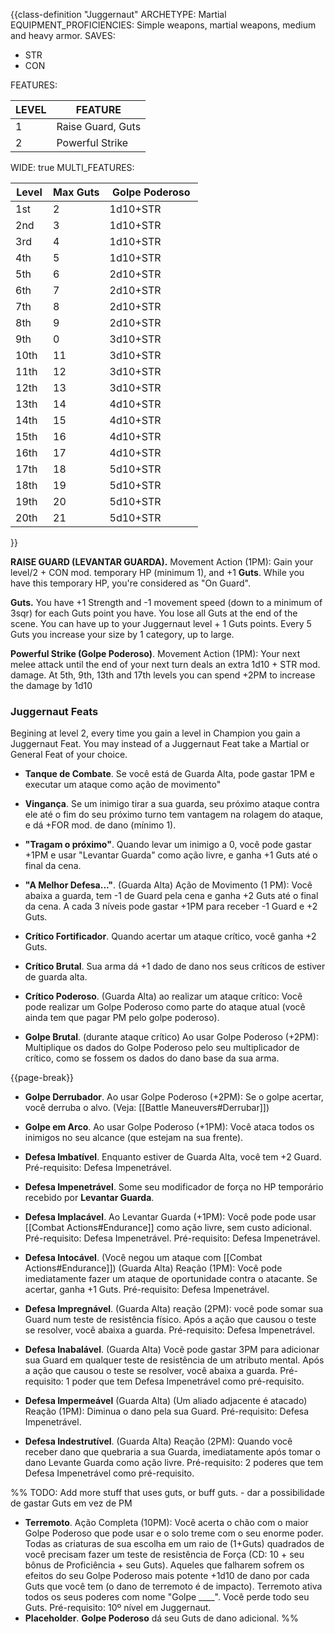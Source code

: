 {{class-definition "Juggernaut"
ARCHETYPE: Martial
EQUIPMENT_PROFICIENCIES: Simple weapons, martial weapons, medium and heavy armor.
SAVES:
- STR
- CON

FEATURES:

| LEVEL | FEATURE           |
| ----- | ----------------- |
| 1     | Raise Guard, Guts |
| 2     | Powerful Strike   |

WIDE: true
MULTI_FEATURES:

| Level | Max Guts | Golpe Poderoso |
| ----- | -------- | -------------- |
| 1st   | 2        | 1d10+STR            |
| 2nd   | 3        | 1d10+STR            |
| 3rd   | 4        | 1d10+STR            |
| 4th   | 5        | 1d10+STR            |
| 5th   | 6        | 2d10+STR            |
| 6th   | 7        | 2d10+STR            |
| 7th   | 8        | 2d10+STR            |
| 8th   | 9        | 2d10+STR            |
| 9th   | 0        | 3d10+STR            |
| 10th  | 11       | 3d10+STR            |
| 11th  | 12       | 3d10+STR            |
| 12th  | 13       | 3d10+STR            |
| 13th  | 14       | 4d10+STR            |
| 14th  | 15       | 4d10+STR            |
| 15th  | 16       | 4d10+STR            |
| 16th  | 17       | 4d10+STR            |
| 17th  | 18       | 5d10+STR            |
| 18th  | 19       | 5d10+STR            |
| 19th  | 20       | 5d10+STR            |
| 20th  | 21       | 5d10+STR            |
}}

**RAISE GUARD (LEVANTAR GUARDA).** Movement Action (1PM): Gain your level/2 + CON mod. temporary HP (minimum 1), and +1 **Guts**. While you have this temporary HP, you're considered as "On Guard".

**Guts.** You have +1 Strength and -1 movement speed (down to a minimum of 3sqr) for each Guts point you have. You lose all Guts at the end of the scene. You can have up to your Juggernaut level + 1 Guts points. Every 5 Guts you increase your size by 1 category, up to large.

**Powerful Strike (Golpe Poderoso)**. Movement Action (1PM): Your next melee attack until the end of your next turn deals an extra 1d10 + STR mod. damage. At 5th, 9th, 13th and 17th levels you can spend +2PM to increase the damage by 1d10

### Juggernaut Feats

Begining at level 2, every time you gain a level in Champion you gain a Juggernaut Feat. You may instead of a Juggernaut Feat take a Martial or General Feat of your choice.

- **Tanque de Combate**. Se você está de Guarda Alta, pode gastar 1PM e executar um ataque como ação de movimento"

- **Vingança**. Se um inimigo tirar a sua guarda, seu próximo ataque contra ele até o fim do seu próximo turno tem vantagem na rolagem do ataque, e dá +FOR mod. de dano (mínimo 1).

- **"Tragam o próximo"**. Quando levar um inimigo a 0, você pode gastar +1PM e usar "Levantar Guarda" como ação livre, e ganha +1 Guts até o final da cena.

- **"A Melhor Defesa..."**. (Guarda Alta) Ação de Movimento (1 PM): Você abaixa a guarda, tem -1 de Guard pela cena e ganha +2 Guts até o final da cena. A cada 3 níveis pode gastar +1PM para receber -1 Guard e +2 Guts.

- **Crítico Fortificador**. Quando acertar um ataque crítico, você ganha +2 Guts.

- **Crítico Brutal**. Sua arma dá +1 dado de dano nos seus críticos de estiver de guarda alta.

- **Crítico Poderoso**. (Guarda Alta) ao realizar um ataque crítico: Você pode realizar um Golpe Poderoso como parte do ataque atual (você ainda tem que pagar PM pelo golpe poderoso).

- **Golpe Brutal**. (durante ataque crítico) Ao usar Golpe Poderoso (+2PM): Multiplique os dados do Golpe Poderoso pelo seu multiplicador de crítico, como se fossem os dados do dano base da sua arma.

{{page-break}}

- **Golpe Derrubador**. Ao usar Golpe Poderoso (+2PM): Se o golpe acertar, você derruba o alvo. (Veja: [[Battle Maneuvers#Derrubar]])

- **Golpe em Arco**. Ao usar Golpe Poderoso (+1PM): Você ataca todos os inimigos no seu alcance (que estejam na sua frente).

- **Defesa Imbatível**. Enquanto estiver de Guarda Alta, você tem +2 Guard. Pré-requisito: Defesa Impenetrável.

- **Defesa Impenetrável**. Some seu modificador de força no HP temporário recebido por **Levantar Guarda**.

- **Defesa Implacável**. Ao Levantar Guarda (+1PM): Você pode pode usar [[Combat Actions#Endurance]] como ação livre, sem custo adicional. Pré-requisito: Defesa Impenetrável. Pré-requisito: Defesa Impenetrável.
  
- **Defesa Intocável**. (Você negou um ataque com [[Combat Actions#Endurance]]) (Guarda Alta) Reação (1PM): Você pode imediatamente fazer um ataque de oportunidade contra o atacante. Se acertar, ganha +1 Guts. Pré-requisito: Defesa Impenetrável.

- **Defesa Impregnável**. (Guarda Alta) reação (2PM): você pode somar sua Guard num teste de resistência físico. Após a ação que causou o teste se resolver, você abaixa a guarda. Pré-requisito: Defesa Impenetrável.

- **Defesa Inabalável**. (Guarda Alta) Você pode gastar 3PM para adicionar sua Guard em qualquer teste de resistência de um atributo mental. Após a ação que causou o teste se resolver, você abaixa a guarda. Pré-requisito: 1 poder que tem Defesa Impenetrável como pré-requisito.

- **Defesa Impermeável** (Guarda Alta) (Um aliado adjacente é atacado) Reação (1PM): Diminua o dano pela sua Guard. Pré-requisito: Defesa Impenetrável.

- **Defesa Indestrutível**. (Guarda Alta) Reação (2PM): Quando você receber dano que quebraria a sua Guarda, imediatamente após tomar o dano Levante Guarda como ação livre. Pré-requisito: 2 poderes que tem Defesa Impenetrável como pré-requisito.

%%
TODO: Add more stuff that uses guts, or buff guts. - dar a possibilidade de gastar Guts em vez de PM

- **Terremoto**. Ação Completa (10PM): Você acerta o chão com o maior Golpe Poderoso que pode usar e o solo treme com o seu enorme poder. Todas as criaturas de sua escolha em um raio de (1+Guts) quadrados de você precisam fazer um teste de resistência de Força (CD: 10 + seu bônus de Proficiência + seu Guts). Aqueles que falharem sofrem os efeitos do seu Golpe Poderoso mais potente +1d10 de dano por cada Guts que você tem (o dano de terremoto é de impacto). Terremoto ativa todos os seus poderes com nome "Golpe \_\_\_\_". Você perde todo seu Guts. Pré-requisito: 10º nível em Juggernaut.
- **Placeholder**. **Golpe Poderoso** dá seu Guts de dano adicional.
  %%
